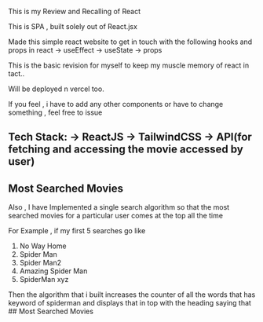 This is my Review and Recalling of React 


This is SPA , built solely out of React.jsx

Made this simple react website to get in touch with the following hooks and props in react
  -> useEffect
  -> useState
  -> props

This is the basic revision for myself to keep my muscle memory of react in tact..

Will be deployed n vercel too.

If you feel , i have to add any other components or have to change something , feel free to issue

Tech Stack:
  -> ReactJS
  -> TailwindCSS
  -> API(for fetching and accessing the movie accessed by user)
  -

## Most Searched Movies
Also , I have Implemented a single search algorithm so that the most searched movies for a particular user comes at the top all the time

For Example , if my first 5 searches go like
  1) No Way Home
  2) Spider Man
  3) Spider Man2
  4) Amazing Spider Man
  5) SpiderMan xyz

Then the algorithm that i built increases the counter of all the words that has keyword of spiderman and displays that in top with the heading saying that ## Most Searched Movies


